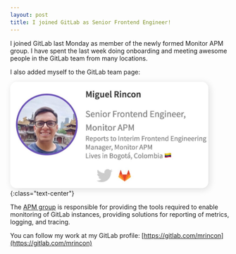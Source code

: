 ```yaml
---
layout: post
title: I joined GitLab as Senior Frontend Engineer!
---
```


I joined GitLab last Monday as member of the newly formed Monitor APM group. I have spent the last week doing onboarding and meeting awesome people in the GitLab team from many locations.

I also added myself to the GitLab team page:

<a href="https://about.gitlab.com/company/team/#miguelrincon86">
<img src="/img/posts/new-gitlabber/gitlab-card.jpeg" style="max-width: 450px; box-shadow: 3px 3px 15px #ddd; border-radius: 15px;"></a>
{:class="text-center"}

The [APM group](https://about.gitlab.com/handbook/product/categories/#apm-group) is responsible for providing the tools required to enable monitoring of GitLab instances, providing solutions for reporting of metrics, logging, and tracing.

You can follow my work at my GitLab profile: [https://gitlab.com/mrincon](https://gitlab.com/mrincon)
